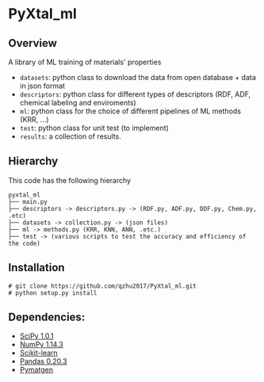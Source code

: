 # PyXtal\_ml

## Overview
A library of ML training of materials' properties
- `datasets`: python class to download the data from open database + data in json format
- `descriptors`: python class for different types of descriptors (RDF, ADF, chemical labeling and enviroments)
- `ml`: python class for the choice of different pipelines of ML methods (KRR, ...)
- `test`: python class for unit test (to implement)
- `results`: a collection of results.

## Hierarchy
This code has the following hierarchy
```
pyxtal_ml
├── main.py
├── descriptors -> descriptors.py -> (RDF.py, ADF.py, DDF.py, Chem.py, .etc)
├── datasets -> collection.py -> (json files)
├── ml -> methods.py (KRR, KNN, ANN, .etc.)
├── test -> (various scripts to test the accuracy and efficiency of the code)
```

## Installation
```
# git clone https://github.com/qzhu2017/PyXtal_ml.git
# python setup.py install
```

## Dependencies:
* [SciPy 1.0.1](https://www.scipy.org/install.html)
* [NumPy 1.14.3](https://www.scipy.org/scipylib/download.html)
* [Scikit-learn](http://scikit-learn.org/stable/)
* [Pandas 0.20.3](https://pandas.pydata.org/getpandas.html)
* [Pymatgen](http://pymatgen.org/#getting-pymatgen)
